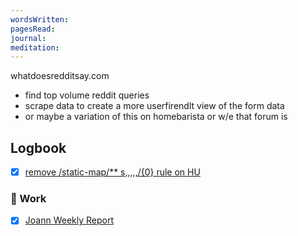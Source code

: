 ```yaml
---
wordsWritten: 
pagesRead: 
journal: 
meditation:
---
```

whatdoesredditsay.com
- find top volume reddit queries
- scrape data to create a more userfirendlt view of the form data
- or maybe a variation of this on homebarista or w/e that forum is

## Logbook
- [x] [remove /static-map/** s,,,,,/{0} rule on HU](things:///show?id=HXLa8HnoWAnr43K9t7bGA4)

### 💼 Work
- [x] [Joann Weekly Report](things:///show?id=RFoAggty4waM9E9qHYLzAV)
